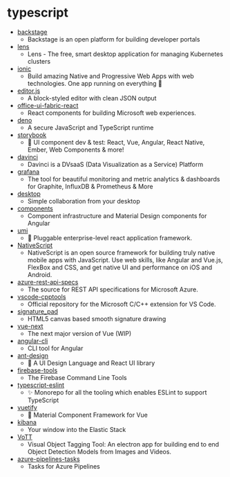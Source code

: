 # typescript
- [backstage](https://github.com/spotify/backstage)
  - Backstage is an open platform for building developer portals
- [lens](https://github.com/lensapp/lens)
  - Lens - The free, smart desktop application for managing Kubernetes clusters
- [ionic](https://github.com/ionic-team/ionic)
  - Build amazing Native and Progressive Web Apps with web technologies. One app running on everything 🎉
- [editor.js](https://github.com/codex-team/editor.js)
  - A block-styled editor with clean JSON output
- [office-ui-fabric-react](https://github.com/OfficeDev/office-ui-fabric-react)
  - React components for building Microsoft web experiences.
- [deno](https://github.com/denoland/deno)
  - A secure JavaScript and TypeScript runtime
- [storybook](https://github.com/storybookjs/storybook)
  - 📓 UI component dev & test: React, Vue, Angular, React Native, Ember, Web Components & more!
- [davinci](https://github.com/edp963/davinci)
  - Davinci is a DVsaaS (Data Visualization as a Service) Platform
- [grafana](https://github.com/grafana/grafana)
  - The tool for beautiful monitoring and metric analytics & dashboards for Graphite, InfluxDB & Prometheus & More
- [desktop](https://github.com/desktop/desktop)
  - Simple collaboration from your desktop
- [components](https://github.com/angular/components)
  - Component infrastructure and Material Design components for Angular
- [umi](https://github.com/umijs/umi)
  - 🌋 Pluggable enterprise-level react application framework.
- [NativeScript](https://github.com/NativeScript/NativeScript)
  - NativeScript is an open source framework for building truly native mobile apps with JavaScript. Use web skills, like Angular and Vue.js, FlexBox and CSS, and get native UI and performance on iOS and Android.
- [azure-rest-api-specs](https://github.com/Azure/azure-rest-api-specs)
  - The source for REST API specifications for Microsoft Azure.
- [vscode-cpptools](https://github.com/microsoft/vscode-cpptools)
  - Official repository for the Microsoft C/C++ extension for VS Code.
- [signature_pad](https://github.com/szimek/signature_pad)
  - HTML5 canvas based smooth signature drawing
- [vue-next](https://github.com/vuejs/vue-next)
  - The next major version of Vue (WIP)
- [angular-cli](https://github.com/angular/angular-cli)
  - CLI tool for Angular
- [ant-design](https://github.com/ant-design/ant-design)
  - 🌈 A UI Design Language and React UI library
- [firebase-tools](https://github.com/firebase/firebase-tools)
  - The Firebase Command Line Tools
- [typescript-eslint](https://github.com/typescript-eslint/typescript-eslint)
  - ✨ Monorepo for all the tooling which enables ESLint to support TypeScript
- [vuetify](https://github.com/vuetifyjs/vuetify)
  - 🐉 Material Component Framework for Vue
- [kibana](https://github.com/elastic/kibana)
  - Your window into the Elastic Stack
- [VoTT](https://github.com/microsoft/VoTT)
  - Visual Object Tagging Tool: An electron app for building end to end Object Detection Models from Images and Videos.
- [azure-pipelines-tasks](https://github.com/microsoft/azure-pipelines-tasks)
  - Tasks for Azure Pipelines
